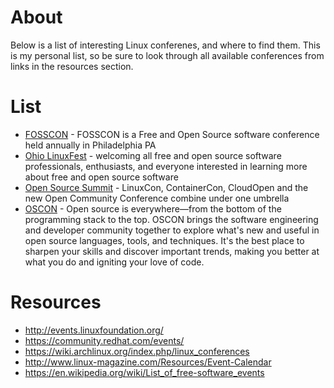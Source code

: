 # About

Below is a list of interesting Linux conferenes, and where to find them. This is my personal list, so be sure to look through all available conferences from links in the resources section.

# List

* [FOSSCON](https://fosscon.us/) - FOSSCON is a Free and Open Source software conference held annually in Philadelphia PA
* [Ohio LinuxFest](https://ohiolinux.org) - welcoming all free and open source software professionals, enthusiasts, and everyone interested in learning more about free and open source software
* [Open Source Summit](http://events.linuxfoundation.org/events/open-source-summit-north-america) - LinuxCon, ContainerCon, CloudOpen and the new Open Community Conference combine under one umbrella
* [OSCON](https://conferences.oreilly.com/oscon) - Open source is everywhere—from the bottom of the programming stack to the top. OSCON brings the software engineering and developer community together to explore what's new and useful in open source languages, tools, and techniques. It's the best place to sharpen your skills and discover important trends, making you better at what you do and igniting your love of code.

# Resources

* http://events.linuxfoundation.org/
* https://community.redhat.com/events/
* https://wiki.archlinux.org/index.php/linux_conferences
* http://www.linux-magazine.com/Resources/Event-Calendar
* https://en.wikipedia.org/wiki/List_of_free-software_events
